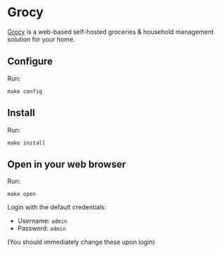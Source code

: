 # Grocy

[Grocy](https://grocy.info/)
is a web-based self-hosted groceries & household management solution for
your home.

## Configure

Run:

```
make config
```

## Install

Run:

```
make install
```

## Open in your web browser

Run:

```
make open
```

Login with the default credentials:

 * Username: `admin`
 * Password: `admin`

(You should immediately change these upon login)
